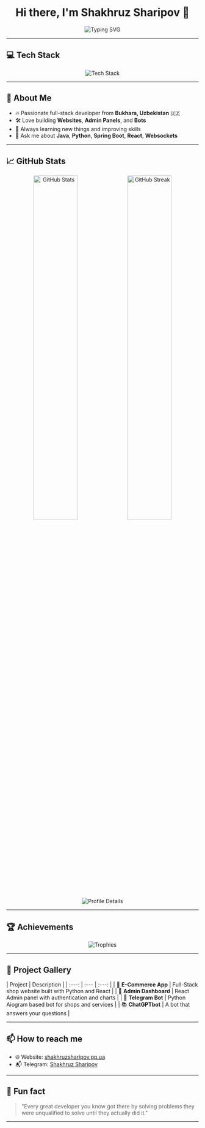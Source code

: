 <h1 align="center">Hi there, I'm Shakhruz Sharipov 👋</h1>

<p align="center">
  <img src="https://readme-typing-svg.demolab.com?font=Fira+Code&size=22&duration=3000&pause=1000&center=true&vCenter=true&width=500&lines=Full-Stack+Developer;Passionate+about+coding;Building+cool+projects+every+day" alt="Typing SVG" />
</p>

---

## 💻 Tech Stack

<p align="center">
  <img src="https://skillicons.dev/icons?i=java,python,react,spring,postgresql,docker,git,html,css,js" alt="Tech Stack" />
</p>

---

## 🚀 About Me
- 🔥 Passionate full-stack developer from **Bukhara, Uzbekistan** 🇺🇿
- 🛠️ Love building **Websites**, **Admin Panels**, and **Bots**
- 🌱 Always learning new things and improving skills
- 💬 Ask me about **Java**, **Python**, **Spring Boot**, **React**, **Websockets**

---

## 📈 GitHub Stats

<p align="center">
  <img src="https://github-readme-stats.vercel.app/api?username=Karatin11&show_icons=true&theme=radical" alt="GitHub Stats" width="48%" />
  <img src="https://github-readme-streak-stats.herokuapp.com/?user=Karatin11&theme=radical" alt="GitHub Streak" width="48%" />
</p>

<p align="center">
  <img src="https://github-profile-summary-cards.vercel.app/api/cards/profile-details?username=Karatin11&theme=radical" alt="Profile Details" />
</p>

---

## 🏆 Achievements

<p align="center">
  <img src="https://github-profile-trophy.vercel.app/?username=Karatin11&theme=radical&no-bg=true&margin-w=15" alt="Trophies" />
</p>

---

## 🌟 Project Gallery

| Project | Description |
| :---: | :--- | :---: |
| 🛒 **E-Commerce App** | Full-Stack shop website built with Python and React |
| 🧾 **Admin Dashboard** | React Admin panel with authentication and charts |
| 🤖 **Telegram Bot** | Python Aiogram based bot for shops and services |
| 📚 **ChatGPTbot** | A bot that answers your questions |

---

## 📫 How to reach me
- 🌐 Website: [shakhruzsharipov.pp.ua](https://shakhruzsharipov.pp.ua)
- 📬 Telegram: [Shakhruz Sharipov](https://t.me/IAMProgramist)

---

## 🧠 Fun fact
> "Every great developer you know got there by solving problems they were unqualified to solve until they actually did it."

---

<!-- Add a little glow animation if you want via GitHub Profile README Tricks -->
